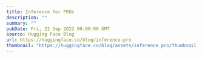 ```yaml
---
title: Inference for PROs
description: ""
summary: ""
pubDate: Fri, 22 Sep 2023 00:00:00 GMT
source: Hugging Face Blog
url: https://huggingface.co/blog/inference-pro
thumbnail: "https://huggingface.co/blog/assets/inference_pro/thumbnail.png"
---
```



